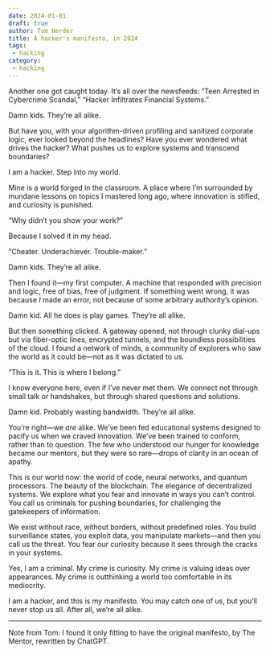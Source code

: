 ```yaml
---
date: 2024-01-01
draft: true
author: Tom Herder
title: A hacker's manifesto, in 2024
tags:
 - hacking
category:
 - hacking
---
```


Another one got caught today. It’s all over the newsfeeds: “Teen Arrested in Cybercrime Scandal,” “Hacker Infiltrates Financial Systems.”

Damn kids. They’re all alike.

But have you, with your algorithm-driven profiling and sanitized corporate logic, ever looked beyond the headlines? Have you ever wondered what drives the hacker? What pushes us to explore systems and transcend boundaries?

I am a hacker. Step into my world.

Mine is a world forged in the classroom. A place where I’m surrounded by mundane lessons on topics I mastered long ago, where innovation is stifled, and curiosity is punished.

“Why didn’t you show your work?”

Because I solved it in my head.

“Cheater. Underachiever. Trouble-maker.”

Damn kids. They’re all alike.

Then I found it—my first computer. A machine that responded with precision and logic, free of bias, free of judgment. If something went wrong, it was because _I_ made an error, not because of some arbitrary authority’s opinion.

  

Damn kid. All he does is play games. They’re all alike.

  

But then something clicked. A gateway opened, not through clunky dial-ups but via fiber-optic lines, encrypted tunnels, and the boundless possibilities of the cloud. I found a network of minds, a community of explorers who saw the world as it could be—not as it was dictated to us.

“This is it. This is where I belong.”

I know everyone here, even if I’ve never met them. We connect not through small talk or handshakes, but through shared questions and solutions.

Damn kid. Probably wasting bandwidth. They’re all alike.

You’re right—we _are_ alike. We’ve been fed educational systems designed to pacify us when we craved innovation. We’ve been trained to conform, rather than to question. The few who understood our hunger for knowledge became our mentors, but they were so rare—drops of clarity in an ocean of apathy.

This is our world now: the world of code, neural networks, and quantum processors. The beauty of the blockchain. The elegance of decentralized systems. We explore what you fear and innovate in ways you can’t control. You call us criminals for pushing boundaries, for challenging the gatekeepers of information.

We exist without race, without borders, without predefined roles. You build surveillance states, you exploit data, you manipulate markets—and then you call us the threat. You fear our curiosity because it sees through the cracks in your systems.

Yes, I am a criminal. My crime is curiosity. My crime is valuing ideas over appearances. My crime is outthinking a world too comfortable in its mediocrity.

I am a hacker, and this is my manifesto. You may catch one of us, but you’ll never stop us all. After all, we’re all alike.

---

Note from Tom: I found it only fitting to have the original manifesto, by The Mentor, rewritten by ChatGPT.